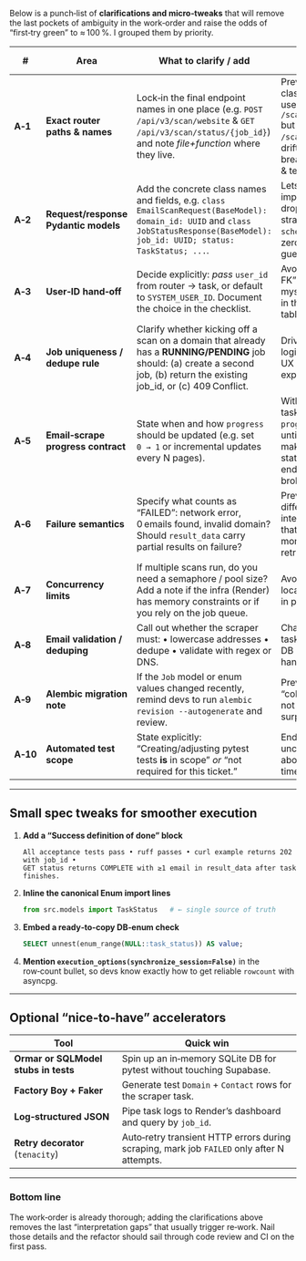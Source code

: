 Below is a punch‑list of **clarifications and micro‑tweaks** that will remove the last pockets of ambiguity in the work‑order and raise the odds of “first‑try green” to ≈ 100 %. I grouped them by priority.

| #        | Area                                 | What to clarify / add                                                                                                                                                               | Why it matters                                                                                                   |
| -------- | ------------------------------------ | ----------------------------------------------------------------------------------------------------------------------------------------------------------------------------------- | ---------------------------------------------------------------------------------------------------------------- |
| **A‑1**  | **Exact router paths & names**       | Lock‑in the final endpoint names in one place (e.g. `POST /api/v3/scan/website` & `GET /api/v3/scan/status/{job_id}`) and note _file+function_ where they live.                     | Prevents the classic “code uses `/scan/emails` but docs say `/scan/website`” drift that breaks FE calls & tests. |
| **A‑2**  | **Request/response Pydantic models** | Add the concrete class names and fields, e.g. `class EmailScanRequest(BaseModel): domain_id: UUID` and `class JobStatusResponse(BaseModel): job_id: UUID; status: TaskStatus; ...`. | Lets the implementer drop them straight into `schemas/` with zero guesswork.                                     |
| **A‑3**  | **User‑ID hand‑off**                 | Decide explicitly: _pass_ `user_id` from router → task, or default to `SYSTEM_USER_ID`. Document the choice in the checklist.                                                       | Avoids “null FK” errors or mystery UUIDs in the `jobs` table.                                                    |
| **A‑4**  | **Job uniqueness / dedupe rule**     | Clarify whether kicking off a scan on a domain that already has a **RUNNING/PENDING** job should: (a) create a second job, (b) return the existing job_id, or (c) 409 Conflict.     | Drives task logic and FE UX expectations.                                                                        |
| **A‑5**  | **Email‑scrape progress contract**   | State when and how `progress` should be updated (e.g. set `0 → 1` or incremental updates every N pages).                                                                            | Without it, the task may leave `progress` at 0 until the end, making the status endpoint look broken.            |
| **A‑6**  | **Failure semantics**                | Specify what counts as “FAILED”: network error, 0 emails found, invalid domain? Should `result_data` carry partial results on failure?                                              | Prevents differing interpretations that confuse monitoring and retries.                                          |
| **A‑7**  | **Concurrency limits**               | If multiple scans run, do you need a semaphore / pool size? Add a note if the infra (Render) has memory constraints or if you rely on the job queue.                                | Avoids “works locally, OOMs in prod”.                                                                            |
| **A‑8**  | **Email validation / deduping**      | Call out whether the scraper must: • lowercase addresses • dedupe • validate with regex or DNS.                                                                                     | Changes both task logic and DB uniqueness handling.                                                              |
| **A‑9**  | **Alembic migration note**           | If the `Job` model or enum values changed recently, remind devs to run `alembic revision --autogenerate` and review.                                                                | Prevents “column does not exist” surprises in CI.                                                                |
| **A‑10** | **Automated test scope**             | State explicitly: “Creating/adjusting pytest tests **is** in scope” _or_ “not required for this ticket.”                                                                            | Ends uncertainty about time‑boxing.                                                                              |

---

## Small spec tweaks for smoother execution

1. **Add a “Success definition of done” block**

   ```text
   All acceptance tests pass • ruff passes • curl example returns 202 with job_id •
   GET status returns COMPLETE with ≥1 email in result_data after task finishes.
   ```

2. **Inline the canonical Enum import lines**

   ```python
   from src.models import TaskStatus   # ← single source of truth
   ```

3. **Embed a ready‑to‑copy DB‑enum check**

   ```sql
   SELECT unnest(enum_range(NULL::task_status)) AS value;
   ```

4. **Mention `execution_options(synchronize_session=False)`** in the row‑count bullet, so devs know exactly how to get reliable `rowcount` with asyncpg.

---

## Optional “nice‑to‑have” accelerators

| Tool                                 | Quick win                                                                                  |
| ------------------------------------ | ------------------------------------------------------------------------------------------ |
| **Ormar or SQLModel stubs in tests** | Spin up an in‑memory SQLite DB for pytest without touching Supabase.                       |
| **Factory Boy + Faker**              | Generate test `Domain` + `Contact` rows for the scraper task.                              |
| **Log‑structured JSON**              | Pipe task logs to Render’s dashboard and query by `job_id`.                                |
| **Retry decorator** (`tenacity`)     | Auto‑retry transient HTTP errors during scraping, mark job `FAILED` only after N attempts. |

---

### Bottom line

The work‑order is already thorough; adding the clarifications above removes the last “interpretation gaps” that usually trigger re‑work. Nail those details and the refactor should sail through code review and CI on the first pass.
